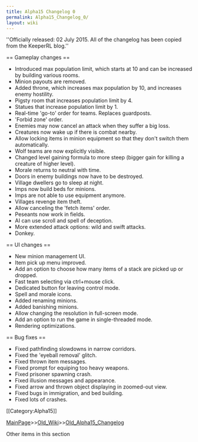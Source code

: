 ```yaml
---
title: Alpha15 Changelog 0
permalink: Alpha15_Changelog_0/
layout: wiki
---
```

''Officially released: 02 July 2015. All of the changelog has been copied from the KeeperRL blog.''

== Gameplay changes ==

* Introduced max population limit, which starts at 10 and can be increased by building various rooms.
* Minion payouts are removed.
* Added throne, which increases max population by 10, and increases enemy hostility.
* Pigsty room that increases population limit by 4.
* Statues that increase population limit by 1.
* Real-time 'go-to' order for teams. Replaces guardposts.
* 'Forbid zone' order.
* Enemies may now cancel an attack when they suffer a big loss.
* Creatures now wake up if there is combat nearby.
* Allow locking items in minion equipment so that they don't switch them automatically.
* Wolf teams are now explicitly visible.
* Changed level gaining formula to more steep (bigger gain for killing a creature of higher level).
* Morale returns to neutral with time.
* Doors in enemy buildings now have to be destroyed.
* Village dwellers go to sleep at night.
* Imps now build beds for minions.
* Imps are not able to use equipment anymore.
* Villages revenge item theft.
* Allow canceling the 'fetch items' order.
* Peseants now work in fields.
* AI can use scroll and spell of deception.
* More extended attack options: wild and swift attacks.
* Donkey.

== UI changes ==

* New minion management UI.
* Item pick up menu improved.
* Add an option to choose how many items of a stack are picked up or dropped.
* Fast team selecting via ctrl+mouse click.
* Dedicated button for leaving control mode.
* Spell and morale icons.
* Added renaming minions.
* Added banishing minions.
* Allow changing the resolution in full-screen mode.
* Add an option to run the game in single-threaded mode.
* Rendering optimizations.

== Bug fixes ==

* Fixed pathfinding slowdowns in narrow corridors.
* Fixed the 'eyeball removal' glitch.
* Fixed thrown item messages.
* Fixed prompt for equiping too heavy weapons.
* Fixed prisoner spawning crash.
* Fixed illusion messages and appearance.
* Fixed arrow and thrown object displaying in zoomed-out view.
* Fixed bugs in immigration, and bed building.
* Fixed lots of crashes.

[[Category:Alpha15]]

[MainPage](/keeperrl_wiki/ "wikilink")>>[Old_Wiki](/keeperrl_wiki/Old_Wiki "wikilink")>>[Old_Alpha15_Changelog](/keeperrl_wiki/Old_Alpha15_Changelog "wikilink")

Other items in this section
